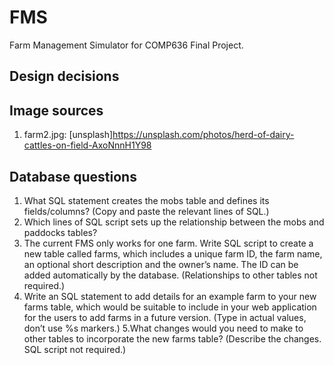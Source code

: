 # FMS
 Farm Management Simulator for COMP636 Final Project.
  
## Design decisions

## Image sources
1. farm2.jpg: [unsplash]https://unsplash.com/photos/herd-of-dairy-cattles-on-field-AxoNnnH1Y98

## Database questions
1. What SQL statement creates the mobs table and defines its fields/columns? (Copy
and paste the relevant lines of SQL.)
2. Which lines of SQL script sets up the relationship between the mobs and paddocks
tables?
3. The current FMS only works for one farm. Write SQL script to create a new table
called farms, which includes a unique farm ID, the farm name, an optional short
description and the owner’s name. The ID can be added automatically by the
database. (Relationships to other tables not required.)
4. Write an SQL statement to add details for an example farm to your new farms table,
which would be suitable to include in your web application for the users to add farms
in a future version. (Type in actual values, don’t use %s markers.)
5.What changes would you need to make to other tables to incorporate the new farms
table? (Describe the changes. SQL script not required.)
